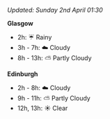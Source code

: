 *Updated: Sunday 2nd April 01:30*

**Glasgow**

* 2h: :umbrella: Rainy
* 3h - 7h: :cloud: Cloudy
* 8h - 13h: :partly_sunny: Partly Cloudy

**Edinburgh**

* 2h - 8h: :cloud: Cloudy
* 9h - 11h: :partly_sunny: Partly Cloudy
* 12h, 13h: :sunny: Clear
